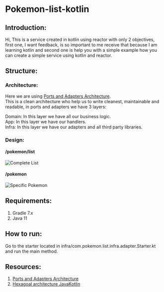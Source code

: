 # Pokemon-list-kotlin
## Introduction:
Hi, This is a service created in kotlin using reactor with only 2 objectives, first one, I want feedback,
is so important to me receive that because I am learning kotlin and second one is help you with a simple 
example how you can create a simple service using kotlin and reactor.

## Structure:
### Architecture: 
Here we are using [Ports and Adapters Architecture](https://medium.com/idealo-tech-blog/hexagonal-ports-adapters-architecture-e3617bcf00a0).  
This is a clean architecture who help us to write cleanest, maintainable and readable, in ports and adapters we have 3 layers:  

Domain: In this layer we have all our business logic.  
App: In this layer we have our handlers.  
Infra: In this layer we have our adapters and all third party libraries.

### Design: 
#### /pokemon/list
![Complete List](https://github.com/juansefo/pokemon-list-kotlin/blob/feature/readme/image/getPokemons.png)

#### /pokemon
![Specific Pokemon](https://github.com/juansefo/pokemon-list-kotlin/blob/feature/readme/image/getPokemon.png)

## Requirements:   
1. Gradle 7.x
2. Java 11

## How to run:
Go to the starter located in infra/com.pokemon.list.infra.adapter.Starter.kt and run the main method.

## Resources:
1. [Ports and Adapters Architecture](https://medium.com/idealo-tech-blog/hexagonal-ports-adapters-architecture-e3617bcf00a0)
2. [Hexagoal architecture JavaKotlin](https://dev.to/jorgetovar621/hexagonal-architecture-javakotlin-example-15i7)
